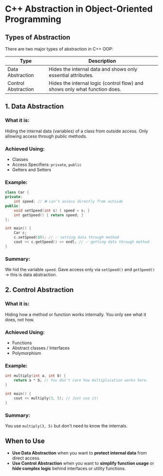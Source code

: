 # C++ Abstraction in Object-Oriented Programming

## Types of Abstraction

There are two major types of abstraction in C++ OOP:

| Type | Description |
|------|-------------|
| Data Abstraction | Hides the internal data and shows only essential attributes. |
| Control Abstraction | Hides the internal logic (control flow) and shows only what function does. |

## 1. Data Abstraction

### What it is:
Hiding the internal data (variables) of a class from outside access. Only allowing access through public methods.

### Achieved Using:
- Classes
- Access Specifiers: `private`, `public`
- Getters and Setters

### Example:

```cpp
class Car {
private:
    int speed; // ❌ can't access directly from outside
public:
    void setSpeed(int s) { speed = s; }
    int getSpeed() { return speed; }
};

int main() {
    Car c;
    c.setSpeed(80); // ✅ setting data through method
    cout << c.getSpeed() << endl; // ✅ getting data through method
}
```

### Summary:
We hid the variable `speed`. Gave access only via `setSpeed()` and `getSpeed()` → this is data abstraction.

## 2. Control Abstraction

### What it is:
Hiding how a method or function works internally. You only see what it does, not how.

### Achieved Using:
- Functions
- Abstract classes / Interfaces
- Polymorphism

### Example:

```cpp
int multiply(int a, int b) {
    return a * b; // You don't care how multiplication works here.
}

int main() {
    cout << multiply(3, 5); // Just use it!
}
```

### Summary:
You use `multiply(3, 5)` but don't need to know the internals.

## When to Use

* **Use Data Abstraction** when you want to **protect internal data** from direct access.
* **Use Control Abstraction** when you want to **simplify function usage** or **hide complex logic** behind interfaces or utility functions.
